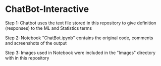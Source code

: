 # ChatBot-Interactive

Step 1: Chatbot uses the text file stored in this repository to give definition (responses) to the ML and Statistics terms

Step 2: Notebook "ChatBot.ipynb" contains the original code, comments and screenshots of the output

Step 3: Images used in Notebook were included in the "Images" directory with in this repository
